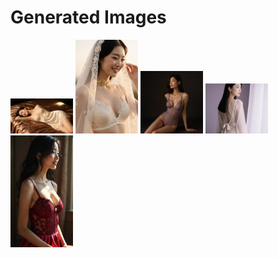 # Generated Images



<img src="2025_10_19_01.webp" width="100"/> <img src="2025_10_19_02.webp" width="100"/> <img src="2025_10_19_03.webp" width="100"/> <img src="2025_10_19_04.webp" width="100"/> <img src="2025_10_19_05.webp" width="100"/>